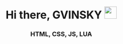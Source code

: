 <h1 align="center">Hi there, GVINSKY
<img src="https://github.com/blackcater/blackcater/raw/main/images/Hi.gif" height="32"/></h1>
<h3 align="center">HTML, CSS, JS, LUA</h3>
